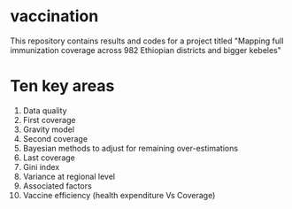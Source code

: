# vaccination
This repository contains results and codes for a project titled "Mapping full immunization coverage across 982 Ethiopian districts and bigger kebeles"
# Ten key areas
1. Data quality 
2. First coverage
3. Gravity model
4. Second coverage
5. Bayesian methods to adjust for remaining over-estimations
6. Last coverage
7. Gini index
8. Variance at regional level
9. Associated factors
10. Vaccine efficiency (health expenditure Vs Coverage)
